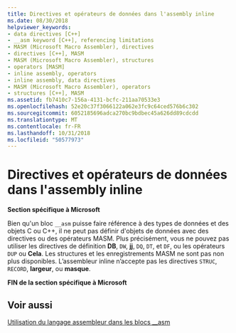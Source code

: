 ```yaml
---
title: Directives et opérateurs de données dans l'assembly inline
ms.date: 08/30/2018
helpviewer_keywords:
- data directives [C++]
- __asm keyword [C++], referencing limitations
- MASM (Microsoft Macro Assembler), directives
- directives [C++], MASM
- MASM (Microsoft Macro Assembler), structures
- operators [MASM]
- inline assembly, operators
- inline assembly, data directives
- MASM (Microsoft Macro Assembler), operators
- structures [C++], MASM
ms.assetid: fb7410c7-156a-4131-bcfc-211aa70533e3
ms.openlocfilehash: 52e20c37f3066122a062e3fc9c64ced576b6c302
ms.sourcegitcommit: 6052185696adca270bc9bdbec45a626dd89cdcdd
ms.translationtype: MT
ms.contentlocale: fr-FR
ms.lasthandoff: 10/31/2018
ms.locfileid: "50577973"
---
```

# <a name="data-directives-and-operators-in-inline-assembly"></a>Directives et opérateurs de données dans l'assembly inline

**Section spécifique à Microsoft**

Bien qu'un bloc `__asm` puisse faire référence à des types de données et des objets C ou C++, il ne peut pas définir d'objets de données avec des directives ou des opérateurs MASM. Plus précisément, vous ne pouvez pas utiliser les directives de définition **DB**, `DW`, **jj**, `DQ`, `DT`, et `DF`, ou les opérateurs `DUP` ou  **Cela**. Les structures et les enregistrements MASM ne sont pas non plus disponibles. L’assembleur inline n’accepte pas les directives `STRUC`, `RECORD`, **largeur**, ou **masque**.

**FIN de la section spécifique à Microsoft**

## <a name="see-also"></a>Voir aussi

[Utilisation du langage assembleur dans les blocs __asm](../../assembler/inline/using-assembly-language-in-asm-blocks.md)<br/>